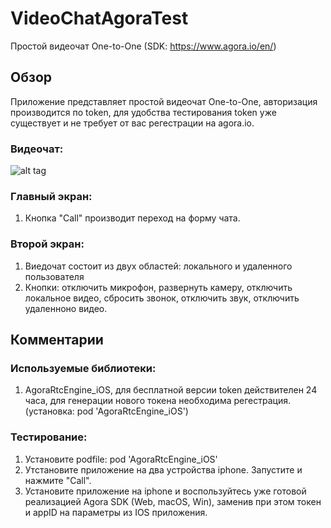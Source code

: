 # VideoChatAgoraTest
Простой видеочат One-to-One (SDK: https://www.agora.io/en/)

## Обзор
Приложение представляет простой видеочат One-to-One, авторизация производится по token, для удобства тестирования token уже существует и не требует от вас регестрации на agora.io.

###  Видеочат:
![alt tag](https://github.com/shestakovSA/screen/blob/master/RPReplay_Final1600332467.gif "видеочат")​

### Главный экран:
1. Кнопка "Call" производит переход на форму чата.
### Второй экран:
1. Виедочат состоит из двух областей: локального и удаленного пользователя
2. Кнопки: отключить микрофон, развернуть камеру, отключить локальное видео, сбросить звонок, отключить звук, отключить удаленноно видео.

## Комментарии
### Используемые библиотеки: 
1. AgoraRtcEngine_iOS, для бесплатной версии token действителен 24 часа, для генерации нового токена необходима регестрация. (установка: pod 'AgoraRtcEngine_iOS')
### Тестирование: 
1. Установите podfile: pod 'AgoraRtcEngine_iOS'
2. Утстановите приложение на два устройства iphone. Запустите и нажмите "Call".
3. Установите приложение на iphone и воспользуйтесь уже готовой реализацией Agora SDK (Web, macOS, Win), заменив при этом токен и appID на параметры из IOS приложения.
